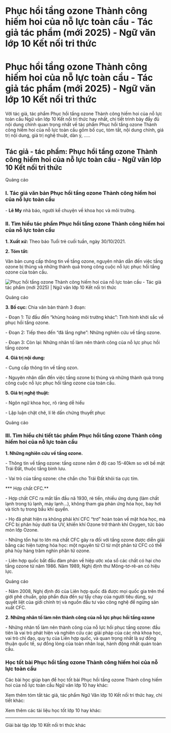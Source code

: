 # Phục hồi tầng ozone Thành công hiếm hoi của nỗ lực toàn cầu - Tác giả tác phẩm (mới 2025) - Ngữ văn lớp 10 Kết nối tri thức

# Phục hồi tầng ozone Thành công hiếm hoi của nỗ lực toàn cầu - Tác giả tác phẩm (mới 2025) - Ngữ văn lớp 10 Kết nối tri thức

Với tác giả, tác phẩm Phục hồi tầng ozone Thành công hiếm hoi của nỗ lực toàn cầu Ngữ văn lớp 10 Kết nối tri thức hay nhất, chi tiết trình bày đầy đủ nội dung chính quan trọng nhất về tác phẩm Phục hồi tầng ozone Thành công hiếm hoi của nỗ lực toàn cầu gồm bố cục, tóm tắt, nội dung chính, giá trị nội dung, giá trị nghệ thuật, dàn ý, .....

## Tác giả - tác phẩm: Phục hồi tầng ozone Thành công hiếm hoi của nỗ lực toàn cầu - Ngữ văn lớp 10 Kết nối tri thức

Quảng cáo

### **I. Tác giả văn bản Phục hồi tầng ozone Thành công hiếm hoi của nỗ lực toàn cầu**

\- **Lê My** nhà báo, người kể chuyện về khoa học và môi trường.

### **II. Tìm hiểu tác phẩm Phục hồi tầng ozone Thành công hiếm hoi của nỗ lực toàn cầu**

**1\. Xuất xứ:** Theo báo Tuổi trẻ cuối tuần, ngày 30/10/2021.

**2\. Tóm tắt:**

Văn bản cung cấp thông tin về tầng ozone, nguyên nhân dẫn đến việc tầng ozone bị thủng và những thành quả trong công cuộc nỗ lực phục hồi tầng ozone của toàn cầu.

![Phục hồi tầng ozone Thành công hiếm hoi của nỗ lực toàn cầu - Tác giả tác phẩm \(mới 2025\) | Ngữ văn lớp 10 Kết nối tri thức](https://vietjack.com/soan-van-lop-10-kn/images/tac-gia-tac-pham-phuc-hoi-tang-ozone-thanh-cong-hiem-hoi-cua-no-luc-toan-cau.PNG)

Quảng cáo

**3\. Bố cục:** Chia văn bản thành 3 đoạn:

\- Đoạn 1: Từ đầu đến “khủng hoảng môi trường khác”: Tình hình khởi sắc về phục hồi tầng ozone.

\- Đoạn 2: Tiếp theo đến “đã lắng nghe”: Những nghiên cứu về tầng ozone.

\- Đoạn 3: Còn lại: Những nhân tố làm nên thành công của nỗ lực phục hồi tầng ozone

**4\. Giá trị nội dung:**

\- Cung cấp thông tin về tầng ozon.

\- Nguyên nhân dẫn đến việc tầng ozone bị thủng và những thành quả trong công cuộc nỗ lực phục hồi tầng ozone của toàn cầu.

**5\. Giá trị nghệ thuật:**

\- Ngôn ngữ khoa học, rõ ràng dễ hiểu

\- Lập luận chặt chẽ, lí lẽ dấn chứng thuyết phục

Quảng cáo

### **III. Tìm hiểu chi tiết tác phẩm Phục hồi tầng ozone Thành công hiếm hoi của nỗ lực toàn cầu**

**1\. Những nghiên cứu về tầng ozone.**

\- Thông tin về tầng ozone: tầng ozone nằm ở độ cao 15-40km so với bề mặt Trái Đất, thuộc tầng bình lưu.

\- Vai trò của tầng ozone: che chắn cho Trái Đất khỏi tia cực tím.

*** Hợp chất CFC.**

\- Hợp chất CFC ra mắt lần đầu nă 1930, rẻ tiền, nhiều ứng dụng (làm chất lạnh trong tủ lạnh, máy lạnh…), không tham gia phản ứng hóa học, bay hơi và tích tụ trong bầu khí quyển.

\- Họ đã phát hiện ra không phải khí CFC “trơ” hoàn toàn về mặt hóa học, mà CFC bị phân hủy dưới tia UV, khiến khí Ozone trở thành khí Oxygen, tức bào mòn lớp Ozone. 

\- Những tổn hại to lớn mà chất CFC gây ra đối với tầng ozone được diễn giải bằng các hiện tượng hóa học: một nguyên tử Cl từ một phân tử CFC có thể phá hủy hàng trăm nghìn phân tử ozone. 

\- Liên hợp quốc bắt đầu đàm phán về hiệp ước xóa sổ các chất có hại cho tầng ozone từ năm 1986. Năm 1989, Nghị định thư Mông-tơ-rê-an có hiệu lực. 

Quảng cáo

\- Năm 2008, Nghị định đó của Liên hợp quốc đã được mọi quốc gia trên thế giới phê chuẩn, góp phần đưa đến sự tẩy chay của người tiêu dùng, sự quyết liệt của giới chính trị và nguồn đầu tư vào công nghệ để ngừng sản xuất CFC.

**2\. Những nhân tố làm nên thành công của nỗ lực phục hồi tầng ozone**

\- Những nhân tố làm nên thành công của nỗ lực hồi phục tầng ozone: đầu tiên là vai trò phát hiện và nghiên cứu các giải pháp của các nhà khoa học, vai trò chỉ đạo, quy tụ của Liên hợp quốc, và quan trọng nhất là sự đồng thuận quốc tế, sự đồng lòng của toàn nhân loại, hành động nhất quán toàn cầu.

### **Học tốt bài Phục hồi tầng ozone Thành công hiếm hoi của nỗ lực toàn cầu**

Các bài học giúp bạn để học tốt bài Phục hồi tầng ozone Thành công hiếm hoi của nỗ lực toàn cầu Ngữ văn lớp 10 hay khác:

Xem thêm tóm tắt tác giả, tác phẩm Ngữ Văn lớp 10 Kết nối tri thức hay, chi tiết khác:

Xem thêm các tài liệu học tốt lớp 10 hay khác:

* * *

Giải bài tập lớp 10 Kết nối tri thức khác
